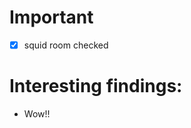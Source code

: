 <!-- Name the new file 2016-04-12.md -->

# Important

- [x] squid room checked

# Interesting findings:

- Wow!!
